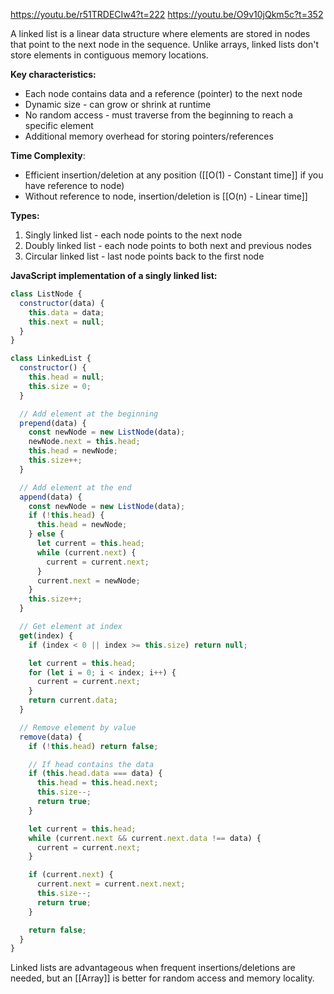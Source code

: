 https://youtu.be/r51TRDECIw4?t=222
https://youtu.be/O9v10jQkm5c?t=352

A linked list is a linear data structure where elements are stored in nodes that point to the next node in the sequence. Unlike arrays, linked lists don't store
elements in contiguous memory locations.

**Key characteristics:**

- Each node contains data and a reference (pointer) to the next node
- Dynamic size - can grow or shrink at runtime
- No random access - must traverse from the beginning to reach a specific element
- Additional memory overhead for storing pointers/references

**Time Complexity**:

- Efficient insertion/deletion at any position ([[O(1) - Constant time]] if you have reference to node)
- Without reference to node, insertion/deletion is [[O(n) - Linear time]]


**Types:**

1. Singly linked list - each node points to the next node
2. Doubly linked list - each node points to both next and previous nodes
3. Circular linked list - last node points back to the first node

**JavaScript implementation of a singly linked list:**

```javascript
class ListNode {
  constructor(data) {
    this.data = data;
    this.next = null;
  }
}

class LinkedList {
  constructor() {
    this.head = null;
    this.size = 0;
  }

  // Add element at the beginning
  prepend(data) {
    const newNode = new ListNode(data);
    newNode.next = this.head;
    this.head = newNode;
    this.size++;
  }

  // Add element at the end
  append(data) {
    const newNode = new ListNode(data);
    if (!this.head) {
      this.head = newNode;
    } else {
      let current = this.head;
      while (current.next) {
        current = current.next;
      }
      current.next = newNode;
    }
    this.size++;
  }

  // Get element at index
  get(index) {
    if (index < 0 || index >= this.size) return null;

    let current = this.head;
    for (let i = 0; i < index; i++) {
      current = current.next;
    }
    return current.data;
  }

  // Remove element by value
  remove(data) {
    if (!this.head) return false;

    // If head contains the data
    if (this.head.data === data) {
      this.head = this.head.next;
      this.size--;
      return true;
    }

    let current = this.head;
    while (current.next && current.next.data !== data) {
      current = current.next;
    }

    if (current.next) {
      current.next = current.next.next;
      this.size--;
      return true;
    }

    return false;
  }
}
```

Linked lists are advantageous when frequent insertions/deletions are needed, but an [[Array]] is better for random access and memory locality.
